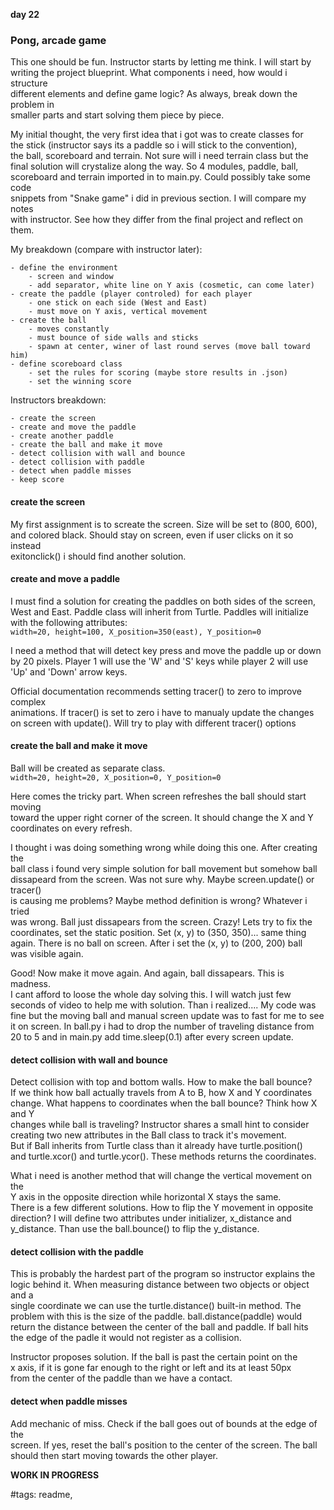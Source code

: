 **day 22**  
### Pong, arcade game  

This one should be fun. Instructor starts by letting me think. I will start by  
writing the project blueprint. What components i need, how would i structure  
different elements and define game logic? As always, break down the problem in  
smaller parts and start solving them piece by piece.  

My initial thought, the very first idea that i got was to create classes for  
the stick (instructor says its a paddle so i will stick to the convention),  
the ball, scoreboard and terrain. Not sure will i need terrain class but the  
final solution will crystalize along the way. So 4 modules, paddle, ball,  
scoreboard and terrain imported in to main.py. Could possibly take some code  
snippets from "Snake game" i did in previous section. I will compare my notes  
with instructor. See how they differ from the final project and reflect on them.  


My breakdown (compare with instructor later):
```
- define the environment
    - screen and window
    - add separator, white line on Y axis (cosmetic, can come later)
- create the paddle (player controled) for each player
    - one stick on each side (West and East)
    - must move on Y axis, vertical movement
- create the ball
    - moves constantly
    - must bounce of side walls and sticks
    - spawn at center, winer of last round serves (move ball toward him)
- define scoreboard class
    - set the rules for scoring (maybe store results in .json)
    - set the winning score
```


Instructors breakdown:
```
- create the screen
- create and move the paddle
- create another paddle
- create the ball and make it move
- detect collision with wall and bounce
- detect collision with paddle
- detect when paddle misses
- keep score
```

#### create the screen
My first assignment is to screate the screen. Size will be set to (800, 600),  
and colored black. Should stay on screen, even if user clicks on it so instead  
exitonclick() i should find another solution.  

#### create and move a paddle
I must find a solution for creating the paddles on both sides of the screen,  
West and East. Paddle class will inherit from Turtle. Paddles will initialize  
with the following attributes:  
`width=20, height=100, X_position=350(east), Y_position=0`  
  
I need a method that will detect key press and move the paddle up or down  
by 20 pixels. Player 1 will use the 'W' and 'S' keys while player 2 will use  
'Up' and 'Down' arrow keys.   

Official documentation recommends setting tracer() to zero to improve complex  
animations. If tracer() is set to zero i have to manualy update the changes  
on screen with update(). Will try to play with different tracer() options  

#### create the ball and make it move
Ball will be created as separate class.  
`width=20, height=20, X_position=0, Y_position=0`  

Here comes the tricky part. When screen refreshes the ball should start moving  
toward the upper right corner of the screen. It should change the X and Y  
coordinates on every refresh.

I thought i was doing something wrong while doing this one. After creating the  
ball class i found very simple solution for ball movement but somehow ball  
dissapeard from the screen. Was not sure why. Maybe screen.update() or tracer()  
is causing me problems? Maybe method definition is wrong? Whatever i tried  
was wrong. Ball just dissapears from the screen. Crazy! Lets try to fix the  
coordinates, set the static position. Set (x, y) to (350, 350)... same thing  
again. There is no ball on screen. After i set the (x, y) to (200, 200) ball  
was visible again.  

Good! Now make it move again. And again, ball dissapears. This is madness.  
I cant afford to loose the whole day solving this. I will watch just few  
seconds of video to help me with solution. Than i realized.... My code was  
fine but the moving ball and manual screen update was to fast for me to see  
it on screen. In ball.py i had to drop the number of traveling distance from  
20 to 5 and in main.py add time.sleep(0.1) after every screen update.  

#### detect collision with wall and bounce
Detect collision with top and bottom walls. How to make the ball bounce?  
If we think how ball actually travels from A to B, how X and Y coordinates  
change. What happens to coordinates when the ball bounce? Think how X and Y  
changes while ball is traveling? Instructor shares a small hint to consider  
creating two new attributes in the Ball class to track it's movement.  
But if Ball inherits from Turtle class than it already have turtle.position()  
and turtle.xcor() and turtle.ycor(). These methods returns the coordinates.  

What i need is another method that will change the vertical movement on the  
Y axis in the opposite direction while horizontal X stays the same.  
There is a few different solutions. How to flip the Y movement in opposite  
direction? I will define two attributes under initializer, x_distance and  
y_distance. Than use the ball.bounce() to flip the y_distance.  

#### detect collision with the paddle
This is probably the hardest part of the program so instructor explains the  
logic behind it. When measuring distance between two objects or object and a   
single coordinate we can use the turtle.distance() built-in method. 
The problem with this is the size of the paddle. ball.distance(paddle) would  
return the distance between the center of the ball and paddle. If ball hits  
the edge of the padle it would not register as a collision.  

Instructor proposes solution. If the ball is past the certain point on the  
x axis, if it is gone far enough to the right or left and its at least 50px  
from the center of the paddle than we have a contact.

#### detect when paddle misses
Add mechanic of miss. Check if the ball goes out of bounds at the edge of the  
screen. If yes, reset the ball's position to the center of the screen. The ball  
should then start moving towards the other player.  

**WORK IN PROGRESS**




#tags: readme,
